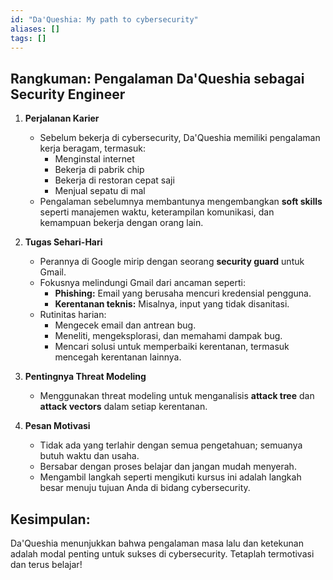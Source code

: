 ```yaml
---
id: "Da'Queshia: My path to cybersecurity"
aliases: []
tags: []
---
```


## **Rangkuman: Pengalaman Da'Queshia sebagai Security Engineer**

1. **Perjalanan Karier**
   - Sebelum bekerja di cybersecurity, Da'Queshia memiliki pengalaman kerja beragam, termasuk:
     - Menginstal internet
     - Bekerja di pabrik chip
     - Bekerja di restoran cepat saji
     - Menjual sepatu di mal
   - Pengalaman sebelumnya membantunya mengembangkan **soft skills** seperti manajemen waktu, keterampilan komunikasi, dan kemampuan bekerja dengan orang lain.

2. **Tugas Sehari-Hari**
   - Perannya di Google mirip dengan seorang **security guard** untuk Gmail.
   - Fokusnya melindungi Gmail dari ancaman seperti:
     - **Phishing:** Email yang berusaha mencuri kredensial pengguna.
     - **Kerentanan teknis:** Misalnya, input yang tidak disanitasi.
   - Rutinitas harian:
     - Mengecek email dan antrean bug.
     - Meneliti, mengeksplorasi, dan memahami dampak bug.
     - Mencari solusi untuk memperbaiki kerentanan, termasuk mencegah kerentanan lainnya.

3. **Pentingnya Threat Modeling**
   - Menggunakan threat modeling untuk menganalisis **attack tree** dan **attack vectors** dalam setiap kerentanan.

4. **Pesan Motivasi**
   - Tidak ada yang terlahir dengan semua pengetahuan; semuanya butuh waktu dan usaha.
   - Bersabar dengan proses belajar dan jangan mudah menyerah.
   - Mengambil langkah seperti mengikuti kursus ini adalah langkah besar menuju tujuan Anda di bidang cybersecurity.

## Kesimpulan:
Da'Queshia menunjukkan bahwa pengalaman masa lalu dan ketekunan adalah modal penting untuk sukses di cybersecurity. Tetaplah termotivasi dan terus belajar!
